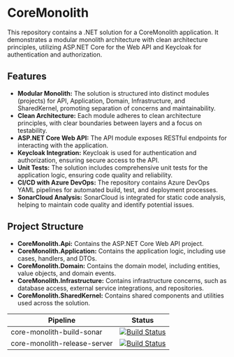# CoreMonolith

This repository contains a .NET solution for a CoreMonolith application. It demonstrates a modular monolith architecture with clean architecture principles, utilizing ASP.NET Core for the Web API and Keycloak for authentication and authorization.

## Features

* **Modular Monolith:** The solution is structured into distinct modules (projects) for API, Application, Domain, Infrastructure, and SharedKernel, promoting separation of concerns and maintainability.
* **Clean Architecture:**  Each module adheres to clean architecture principles, with clear boundaries between layers and a focus on testability.
* **ASP.NET Core Web API:** The API module exposes RESTful endpoints for interacting with the application.
* **Keycloak Integration:**  Keycloak is used for authentication and authorization, ensuring secure access to the API.
* **Unit Tests:**  The solution includes comprehensive unit tests for the application logic, ensuring code quality and reliability.
* **CI/CD with Azure DevOps:** The repository contains Azure DevOps YAML pipelines for automated build, test, and deployment processes.
* **SonarCloud Analysis:**  SonarCloud is integrated for static code analysis, helping to maintain code quality and identify potential issues.

## Project Structure

* **CoreMonolith.Api:**  Contains the ASP.NET Core Web API project.
* **CoreMonolith.Application:**  Contains the application logic, including use cases, handlers, and DTOs.
* **CoreMonolith.Domain:**  Contains the domain model, including entities, value objects, and domain events.
* **CoreMonolith.Infrastructure:**  Contains infrastructure concerns, such as database access, external service integrations, and repositories.
* **CoreMonolith.SharedKernel:**  Contains shared components and utilities used across the solution.

| Pipeline | Status |
|----------|--------|
|core-monolith-build-sonar | [![Build Status](https://dev.azure.com/zeox115/CoreMonolith/_apis/build/status%2Fcore-monolith-build-sonar?branchName=master&jobName=core_monolith_build_sonar)](https://dev.azure.com/zeox115/CoreMonolith/_build/latest?definitionId=4&branchName=master)|
|core-monolith-release-server | [![Build Status](https://dev.azure.com/zeox115/CoreMonolith/_apis/build/status%2Fcore-monolith-release-server?branchName=master&jobName=core_monolith_release_server)](https://dev.azure.com/zeox115/CoreMonolith/_build/latest?definitionId=5&branchName=master)|